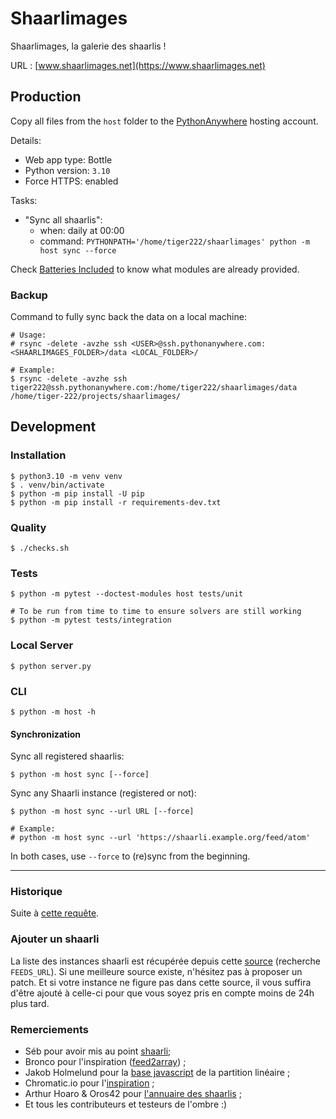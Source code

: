 # Shaarlimages

Shaarlimages, la galerie des shaarlis !

URL : [www.shaarlimages.net](https://www.shaarlimages.net)

## Production

Copy all files from the `host` folder to the [PythonAnywhere](https://www.pythonanywhere.com) hosting account.

Details:
- Web app type: Bottle
- Python version: `3.10`
- Force HTTPS: enabled

Tasks:
- "Sync all shaarlis":
  - when: daily at 00:00
  - command: `PYTHONPATH='/home/tiger222/shaarlimages' python -m host sync --force`

Check [Batteries Included](https://www.pythonanywhere.com/batteries_included/) to know what modules are already provided.

### Backup

Command to fully sync back the data on a local machine:

```console
# Usage:
# rsync -delete -avzhe ssh <USER>@ssh.pythonanywhere.com:<SHAARLIMAGES_FOLDER>/data <LOCAL_FOLDER>/

# Example:
$ rsync -delete -avzhe ssh tiger222@ssh.pythonanywhere.com:/home/tiger222/shaarlimages/data /home/tiger-222/projects/shaarlimages/
```

## Development

### Installation

```console
$ python3.10 -m venv venv
$ . venv/bin/activate
$ python -m pip install -U pip
$ python -m pip install -r requirements-dev.txt
```

### Quality

```console
$ ./checks.sh
```

### Tests

```console
$ python -m pytest --doctest-modules host tests/unit

# To be run from time to time to ensure solvers are still working
$ python -m pytest tests/integration
```

### Local Server

```console
$ python server.py
```

### CLI

```console
$ python -m host -h
```

#### Synchronization

Sync all registered shaarlis:

```console
$ python -m host sync [--force]
```

Sync any Shaarli instance (registered or not):

```console
$ python -m host sync --url URL [--force]

# Example:
# python -m host sync --url 'https://shaarli.example.org/feed/atom'
```

In both cases, use `--force` to (re)sync from the beginning.

---

### Historique

Suite à [cette requête](http://sebsauvage.net/paste/?b1176a415f9bbe17#CIT+sEj+1tsMW8IAWBipoVJiNBcgLt81Gm79rxuiVnU).  

### Ajouter un shaarli

La liste des instances shaarli est récupérée depuis cette [source](host/constants.py#L28) (recherche `FEEDS_URL`).
Si une meilleure source existe, n'hésitez pas à proposer un patch.
Et si votre instance ne figure pas dans cette source, il vous suffira d'être ajouté à celle-ci pour que vous soyez pris en compte moins de 24h plus tard.

### Remerciements

- Séb pour avoir mis au point [shaarli](http://sebsauvage.net/wiki/doku.php?id=php:shaarli);
- Bronco pour l'inspiration ([feed2array](http://www.warriordudimanche.net/article178/feed2array-obtenir-un-flux-rss-atom-sous-forme-de-tableau)) ;
- Jakob Holmelund pour la [base javascript](https://github.com/jakobholmelund/fitpicsjs) de la partition linéaire ;
- Chromatic.io pour l'[inspiration](http://www.chromatic.io/FQrLQsb) ;
- Arthur Hoaro & Oros42 pour [l'annuaire des shaarlis](https://github.com/Oros42/shaarli-api) ;
- Et tous les contributeurs et testeurs de l'ombre :)
